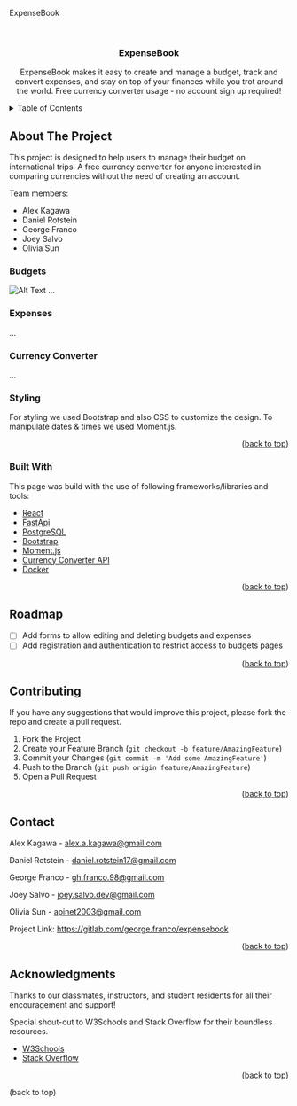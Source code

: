 ExpenseBook


<br />
<div align="center">

  <h3 align="center">ExpenseBook</h3>

  <p align="center">
    ExpenseBook makes it easy to create and manage a budget, track and convert expenses, and stay on top of your finances while you trot around the world.
    Free currency converter usage - no account sign up required!
  </p>
</div>


<details>
  <summary>Table of Contents</summary>
  <ol>
    <li>
      <a href="#about-the-project">About The Project</a>
      <ul>
        <li><a href="#built-with">Built With</a></li>
      </ul>
    </li>
    <li><a href="#roadmap">Roadmap</a></li>
    <li><a href="#contributing">Contributing</a></li>
    <li><a href="#contact">Contact</a></li>
    <li><a href="#acknowledgments">Acknowledgments</a></li>
  </ol>
</details>


## About The Project

This project is designed to help users to manage their budget on international trips. A free currency converter for anyone interested in comparing currencies without the need of creating an account.

Team members:

- Alex Kagawa
- Daniel Rotstein
- George Franco
- Joey Salvo
- Olivia Sun


### Budgets
![Alt Text](https://imgur.com/a/40whfF4)
...


### Expenses

...


### Currency Converter

...


### Styling

For styling we used Bootstrap and also CSS to customize the design.
To manipulate dates & times we used Moment.js.

<p align="right">(<a href="#readme-top">back to top</a>)</p>

### Built With

This page was build with the use of following frameworks/libraries and tools:

- [React][react-url]
- [FastApi][fastapi-url]
- [PostgreSQL][postgresql-url]
- [Bootstrap][bootstrap-url]
- [Moment.js][moment.js-url]
- [Currency Converter API][currency-converter-url]
- [Docker][docker-url]

<p align="right">(<a href="#readme-top">back to top</a>)</p>


## Roadmap

- [ ] Add forms to allow editing and deleting budgets and expenses
- [ ] Add registration and authentication to restrict access to budgets pages

<p align="right">(<a href="#readme-top">back to top</a>)</p>


## Contributing

If you have any suggestions that would improve this project, please fork the repo and create a pull request.

1. Fork the Project
2. Create your Feature Branch (`git checkout -b feature/AmazingFeature`)
3. Commit your Changes (`git commit -m 'Add some AmazingFeature'`)
4. Push to the Branch (`git push origin feature/AmazingFeature`)
5. Open a Pull Request

<p align="right">(<a href="#readme-top">back to top</a>)</p>


## Contact

Alex Kagawa - alex.a.kagawa@gmail.com

Daniel Rotstein - daniel.rotstein17@gmail.com

George Franco - gh.franco.98@gmail.com

Joey Salvo - joey.salvo.dev@gmail.com

Olivia Sun - apinet2003@gmail.com

Project Link: https://gitlab.com/george.franco/expensebook

<p align="right">(<a href="#readme-top">back to top</a>)</p>


## Acknowledgments

Thanks to our classmates, instructors, and student residents for all their encouragement and support!

Special shout-out to W3Schools and Stack Overflow for their boundless resources.

- [W3Schools](https://w3schools.com/)
- [Stack Overflow](https://stackoverflow.com/)

<p align="right">(<a href="#readme-top">back to top</a>)</p>

[react-url]: https://reactjs.org/
[fastapi-url]: https://fastapi.tiangolo.com/
[postgresql-url]: https://www.postgresql.org/
[bootstrap-url]: https://getbootstrap.com
[moment.js-url]: https://momentjs.com/
[currency-converter-url]: https://exchangerate.host/
[docker-url]: https://docker.com/

(back to top)
